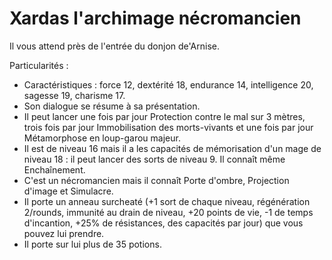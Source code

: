# Xardas l'archimage nécromancien

Il vous attend près de l'entrée du donjon de'Arnise.

Particularités :
- Caractéristiques : force 12, dextérité 18, endurance 14, intelligence 20, sagesse 19, charisme 17.
- Son dialogue se résume à sa présentation.
- Il peut lancer une fois par jour Protection contre le mal sur 3 mètres, trois fois par jour Immobilisation des morts-vivants et une fois par jour Métamorphose en loup-garou majeur.
- Il est de niveau 16 mais il a les capacités de mémorisation d'un mage de niveau 18 : il peut lancer des sorts de niveau 9. Il connaît même Enchaînement.
- C'est un nécromancien mais il connaît Porte d'ombre, Projection d'image et Simulacre.
- Il porte un anneau surcheaté (+1 sort de chaque niveau, régénération 2/rounds, immunité au drain de niveau, +20 points de vie, -1 de temps d'incantion, +25% de résistances, des capacités par jour) que vous pouvez lui prendre.
- Il porte sur lui plus de 35 potions.

